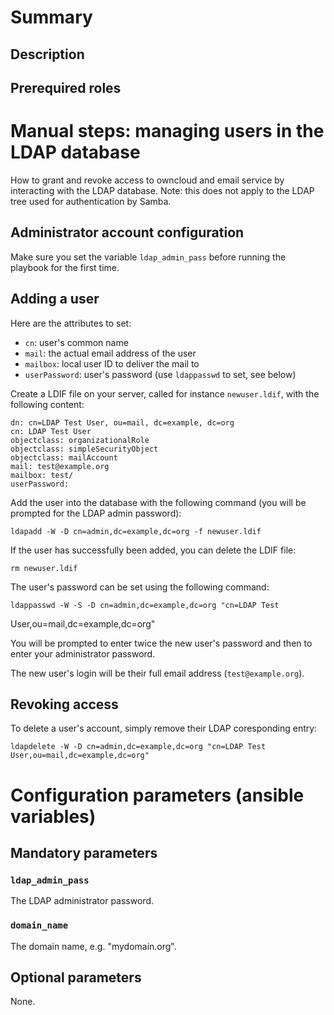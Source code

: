 # Summary

## Description

## Prerequired roles

# Manual steps: managing users in the LDAP database

How to grant and revoke access to owncloud and email service by interacting with
the LDAP database. Note: this does not apply to the LDAP tree used for
authentication by Samba.

## Administrator account configuration

Make sure you set the variable `ldap_admin_pass` before running the playbook for
the first time.

## Adding a user

Here are the attributes to set:

- `cn`: user's common name
- `mail`: the actual email address of the user
- `mailbox`: local user ID to deliver the mail to
- `userPassword`: user's password (use `ldappasswd` to set, see below)

Create a LDIF file on your server, called for instance `newuser.ldif`, with the
following content:

    dn: cn=LDAP Test User, ou=mail, dc=example, dc=org
    cn: LDAP Test User
    objectclass: organizationalRole
    objectclass: simpleSecurityObject
    objectclass: mailAccount
    mail: test@example.org
    mailbox: test/
    userPassword: 

Add the user into the database with the following command (you will be prompted
for the LDAP admin password):

    ldapadd -W -D cn=admin,dc=example,dc=org -f newuser.ldif

If the user has successfully been added, you can delete the LDIF file:

    rm newuser.ldif

The user's password can be set using the following command:

    ldappasswd -W -S -D cn=admin,dc=example,dc=org "cn=LDAP Test
User,ou=mail,dc=example,dc=org"

You will be prompted to enter twice the new user's password and then to enter
your administrator password.

The new user's login will be their full email address (`test@example.org`).

## Revoking access

To delete a user's account, simply remove their LDAP coresponding entry:

    ldapdelete -W -D cn=admin,dc=example,dc=org "cn=LDAP Test User,ou=mail,dc=example,dc=org"

# Configuration parameters (ansible variables)

## Mandatory parameters

### `ldap_admin_pass`

The LDAP administrator password.

### `domain_name`

The domain name, e.g. "mydomain.org".

## Optional parameters

None.
